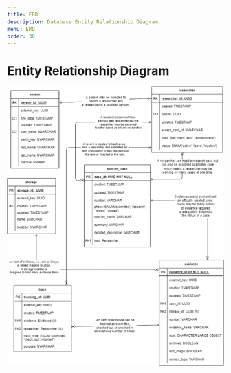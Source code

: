 ```yaml
---
title: ERD
description: Database Entity Relationship Diagram.
menu: ERD
order: 30
---
```


# Entity Relationship Diagram

[![ERD diagram](images/erd-service.png)](pdf/erd-service.pdf)